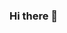 ### Hi there 👋

<!--
**PythonJulia/PythonJulia** is a ✨ _special_ ✨ repository because its `README.md` (this file) appears on your GitHub profile.

Here are some ideas to get you started:

- 🔭 I’m currently working as Professional tutor for Python and Julia Programming, Data Science and Machine Learning
- 🌱 I’m currently learning new possibilities
- 👯 I’m looking to collaborate on Enhancing new insights on Data Science
- 🤔 I’m looking for help with solutions to specific requirements
- 💬 Ask me about Python, Julia Data Science and Machine Learning
- 📫 How to reach me: sriramoju.harish@outlook.com
- ⚡ Fun fact: Savvy

